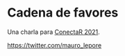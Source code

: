Cadena de favores
================

Una charla para [ConectaR 2021](https://conectar2021.github.io/ConectaR2021/agenda/).

<https://twitter.com/mauro_lepore>

